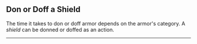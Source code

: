 ﻿## Don or Doff a Shield

The time it takes to don or doff armor depends on the armor's category. A *shield* can be donned or doffed as an action.

---

